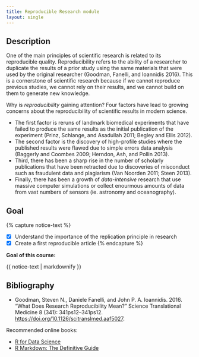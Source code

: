 ```yaml
---
title: Reproducible Research module
layout: single
---
```



## Description

One of the main principles of scientific research is related to its reproducible quality.
Reproducibility refers to the ability of a researcher to duplicate the results of a prior study using the same materials that were used by the original researcher (Goodman, Fanelli, and Ioannidis 2016). This is a cornerstone of scientific research because if we cannot reproduce previous studies, we cannot rely on their results, and we cannot build on them to generate new knowledge.

Why is *reproducibility* gaining attention? Four factors have lead to growing concerns about the reproducibility of scientific results in modern science. 

- The first factor is reruns of landmark biomedical experiments that have failed to produce the same results as the initial publication of the experiment (Prinz, Schlange, and Asadullah 2011; Begley and Ellis 2012). 
- The second factor is the discovery of high-profile studies where the published results were flawed due to simple errors data analysis (Baggerly and Coombes 2009; Herndon, Ash, and Pollin 2013). 
- Third, there has been a sharp rise in the number of scholarly publications that have been retracted due to discoveries of misconduct such as fraudulent data and plagiarism (Van Noorden 2011; Steen 2013). 
- Finally, there has been a growth of *data-intensive* research that use massive computer simulations or collect enourmous amounts of data from vast numbers of sensors (ie. astronomy and oceanography).



## Goal

{% capture notice-text %}
- [X] Understand the importance of the replication principle in research
- [X] Create a first reproducible article
{% endcapture %}

<div class="notice--danger">
  <b>Goal of this course:</b>

  {{ notice-text | markdownify }}
</div>





## Bibliography

- Goodman, Steven N., Daniele Fanelli, and John P. A. Ioannidis. 2016. “What Does Research Reproducibility Mean?” Science Translational Medicine 8 (341): 341ps12–341ps12. https://doi.org/10.1126/scitranslmed.aaf5027.



Recommended online books:

- [R for Data Science](https://r4ds.had.co.nz/)
- [R Markdown: The Definitive Guide](https://bookdown.org/yihui/rmarkdown/pdf-document.html)


